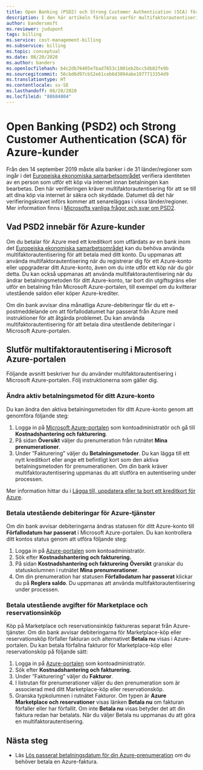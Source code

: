 ```yaml
---
title: Open Banking (PSD2) och Strong Customer Authentication (SCA) för Azure-kunder
description: I den här artikeln förklaras varför multifaktorautentisering krävs för vissa Azure-köp och hur du genomför autentiseringen.
author: bandersmsft
ms.reviewer: judupont
tags: billing
ms.service: cost-management-billing
ms.subservice: billing
ms.topic: conceptual
ms.date: 08/20/2020
ms.author: banders
ms.openlocfilehash: b4c2db76405e7bad7653c1801eb2bcc5db82fe9b
ms.sourcegitcommit: 56cbd6d97cb52e61ceb6d3894abe1977713354d9
ms.translationtype: HT
ms.contentlocale: sv-SE
ms.lasthandoff: 08/20/2020
ms.locfileid: "88684804"
---
```

# <a name="open-banking-psd2-and-strong-customer-authentication-sca-for-azure-customers"></a>Open Banking (PSD2) och Strong Customer Authentication (SCA) för Azure-kunder

Från den 14 september 2019 måste alla banker i de 31 länder/regioner som ingår i det [Europeiska ekonomiska samarbetsområdet](https://en.wikipedia.org/wiki/European_Economic_Area) verifiera identiteten av en person som utför ett köp via internet innan betalningen kan bearbetas. Den här verifieringen kräver multifaktorautentisering för att se till att dina köp via internet är säkra och skyddade. Datumet då det här verifieringskravet införs kommer att senareläggas i vissa länder/regioner. Mer information finns i [Microsofts vanliga frågor och svar om PSD2](https://support.microsoft.com/en-us/help/4517854?preview).

## <a name="what-psd2-means-for-azure-customers"></a>Vad PSD2 innebär för Azure-kunder

Om du betalar för Azure med ett kreditkort som utfärdats av en bank inom det [Europeiska ekonomiska samarbetsområdet](https://en.wikipedia.org/wiki/European_Economic_Area) kan du behöva använda multifaktorautentisering för att betala med ditt konto. Du uppmanas att använda multifaktorautentisering när du registrerar dig för ett Azure-konto eller uppgraderar ditt Azure-konto, även om du inte utför ett köp när du gör detta. Du kan också uppmanas att använda multifaktorautentisering när du ändrar betalningsmetoden för ditt Azure-konto, tar bort din utgiftsgräns eller utför en betalning från Microsoft Azure-portalen, till exempel om du kvitterar utestående saldon eller köper Azure-krediter.

Om din bank avvisar dina månatliga Azure-debiteringar får du ett e-postmeddelande om att förfallodatumet har passerat från Azure med instruktioner för att åtgärda problemet. Du kan använda multifaktorautentisering för att betala dina utestående debiteringar i Microsoft Azure-portalen.

## <a name="complete-multi-factor-authentication-in-the-azure-portal"></a>Slutför multifaktorautentisering i Microsoft Azure-portalen

Följande avsnitt beskriver hur du använder multifaktorautentisering i Microsoft Azure-portalen. Följ instruktionerna som gäller dig.

### <a name="change-the-active-payment-method-of-your-azure-account"></a>Ändra aktiv betalningsmetod för ditt Azure-konto

Du kan ändra den aktiva betalningsmetoden för ditt Azure-konto genom att genomföra följande steg:

1. Logga in på [Microsoft Azure-portalen](https://portal.azure.com) som kontoadministratör och gå till **Kostnadshantering och fakturering**.
2. På sidan **Översikt** väljer du prenumeration från rutnätet **Mina prenumerationer**.
3. Under ”Fakturering” väljer du **Betalningsmetoder**. Du kan lägga till ett nytt kreditkort eller ange ett befintligt kort som den aktiva betalningsmetoden för prenumerationen. Om din bank kräver multifaktorautentisering uppmanas du att slutföra en autentisering under processen.

Mer information hittar du i [Lägga till, uppdatera eller ta bort ett kreditkort för Azure](change-credit-card.md).

### <a name="settle-outstanding-charges-for-azure-services"></a>Betala utestående debiteringar för Azure-tjänster

Om din bank avvisar debiteringarna ändras statusen för ditt Azure-konto till **Förfallodatum har passerat** i Microsoft Azure-portalen. Du kan kontrollera ditt kontos status genom att utföra följande steg:

1. Logga in på [Azure-portalen](https://portal.azure.com/) som kontoadministratör.
2. Sök efter **Kostnadshantering och fakturering.**
3. På sidan **Kostnadshantering och fakturering** **Översikt** granskar du statuskolumnen i rutnätet **Mina prenumerationer**.
4. Om din prenumeration har statusen **Förfallodatum har passerat** klickar du på **Reglera saldo**. Du uppmanas att använda multifaktorautentisering under processen.

### <a name="settle-outstanding-charges-for-marketplace-and-reservation-purchases"></a>Betala utestående avgifter för Marketplace och reservationsinköp

Köp på Marketplace och reservationsinköp faktureras separat från Azure-tjänster. Om din bank avvisar debiteringarna för Marketplace-köp eller reservationsköp förfaller fakturan och alternativet **Betala nu** visas i Azure-portalen. Du kan betala förfallna fakturor för Marketplace-köp eller reservationsköp på följande sätt:

1. Logga in på [Azure-portalen](https://portal.azure.com/) som kontoadministratör.
2. Sök efter **Kostnadshantering och fakturering.**
3. Under ”Fakturering” väljer du **Fakturor**.
5. I listrutan för prenumerationer väljer du den prenumeration som är associerad med ditt Marketplace-köp eller reservationsköp.
6. Granska typkolumnen i rutnätet Fakturor. Om typen är **Azure Marketplace och reservationer** visas länken **Betala nu** om fakturan förfaller eller har förfallit. Om inte **Betala nu** visas betyder det att din faktura redan har betalats. När du väljer Betala nu uppmanas du att göra en multifaktorautentisering.

## <a name="next-steps"></a>Nästa steg
- Läs [Lös passerat betalningsdatum för din Azure-prenumeration](resolve-past-due-balance.md) om du behöver betala en Azure-faktura.
